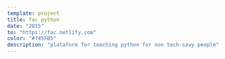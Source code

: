 ```yaml
---
template: project
title: fac python
date: "2015"
to: "https://fac.netlify.com"
color: "#745FB5"
description: "plataform for teaching python for non tech-savy people"
---
```


